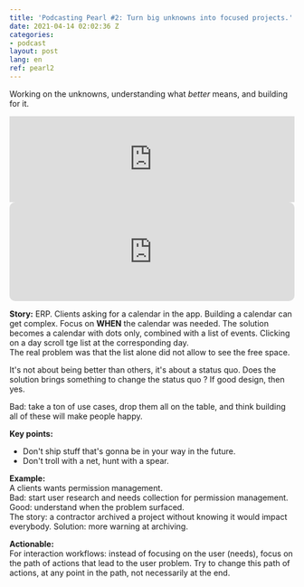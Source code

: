 ```yaml
---
title: 'Podcasting Pearl #2: Turn big unknowns into focused projects.'
date: 2021-04-14 02:02:36 Z
categories:
- podcast
layout: post
lang: en
ref: pearl2
---
```


Working on the unknowns, understanding what *better* means, and building for it.

<iframe src="https://open.spotify.com/embed/episode/0dqIYnJVxj8oT20ybI9fTX" width="100%" style="max-width:660px" height="152" frameBorder="0" allowtransparency="true" allow="encrypted-media"></iframe>
<iframe src="https://embed.podcasts.apple.com/us/podcast/turn-big-unknowns-into-focused-projects/id1482854819?i=1000452819432&amp;itsct=podcast_box_player&amp;itscg=30200&amp;ls=1&amp;theme=light" height="175px" frameborder="0" sandbox="allow-forms allow-popups allow-same-origin allow-scripts allow-top-navigation-by-user-activation" allow="autoplay *; encrypted-media *;" style="width: 100%; max-width: 660px; overflow: hidden; border-radius: 10px; background: transparent;"></iframe>


**Story:**
ERP. Clients asking for a calendar  in the app. Building a calendar can get complex. Focus on **WHEN** the calendar was needed. 
The solution becomes a calendar with dots only, combined with a list of events. Clicking on a day scroll  tge list at the corresponding day.   
The real problem was that the list alone did not allow to see the free space. 

It's not about being better than others, it's about a status quo. Does the solution 
brings something to change the status quo ? If good design, then yes.

Bad: take a ton of use cases, drop them all on the table, and think building all of these will make people happy.  

**Key points:**  
- Don't ship stuff that's gonna be in your way in the future.
- Don't troll with a net, hunt with a spear.

**Example:**  
A clients wants permission management.    
Bad: start user research and needs collection for permission management.  
Good: understand when the problem surfaced.  
The story: a contractor archived a project without knowing it would impact everybody. Solution: more warning at archiving.

**Actionable:**  
For interaction workflows: instead of focusing on the user (needs), focus on the path  of actions that lead to the user problem. 
Try to change this path of actions, at any point in the path, not necessarily at the end.  
